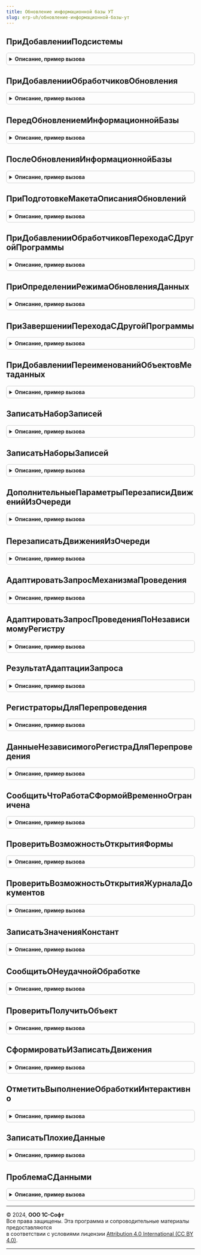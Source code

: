 ```yaml
---
title: Обновление информационной базы УТ
slug: erp-uh/обновление-информационной-базы-ут
---
```



## ПриДобавленииПодсистемы
<details style="margin: 1em 0; padding: 0.5em; border: 1px solid #ccc; border-radius: 6px;">

<summary style="font-weight: bold; cursor: pointer;">Описание, пример вызова</summary>

```bsl

// Заполняет основные сведения о библиотеке или основной конфигурации.
// Библиотека, имя которой имя совпадает с именем конфигурации в метаданных, определяется как основная конфигурация.
//
// Параметры:
//  Описание - Структура - сведения о библиотеке:
//
//   * Имя                 - Строка - имя библиотеки, например, "СтандартныеПодсистемы".
//   * Версия              - Строка - версия в формате из 4-х цифр, например, "2.1.3.1".
//
//   * ТребуемыеПодсистемы - Массив - имена других библиотек (Строка), от которых зависит данная библиотека.
//                                    Обработчики обновления таких библиотек должны быть вызваны ранее
//                                    обработчиков обновления данной библиотеки.
//                                    При циклических зависимостях или, напротив, отсутствии каких-либо зависимостей,
//                                    порядок вызова обработчиков обновления определяется порядком добавления модулей
//                                    в процедуре ПриДобавленииПодсистем общего модуля
//                                    ПодсистемыКонфигурацииПереопределяемый.
//   * РежимВыполненияОтложенныхОбработчиков - Строка - "Последовательно" - отложенные обработчики обновления выполняются
//                                    последовательно в интервале от номера версии информационной базы до номера
//                                    версии конфигурации включительно или "Параллельно" - отложенный обработчик после
//                                    обработки первой порции данных передает управление следующему обработчику, а после
//                                    выполнения последнего обработчика цикл повторяется заново.
//
Процедура ПриДобавленииПодсистемы(Описание) Экспорт
```

Пример вызова
```bsl
ОбновлениеИнформационнойБазыУТ.ПриДобавленииПодсистемы(Описание) 
```
</details>

## ПриДобавленииОбработчиковОбновления
<details style="margin: 1em 0; padding: 0.5em; border: 1px solid #ccc; border-radius: 6px;">

<summary style="font-weight: bold; cursor: pointer;">Описание, пример вызова</summary>

```bsl

// См. ОбновлениеИнформационнойБазыБСП.ПриДобавленииОбработчиковОбновления
//
Процедура ПриДобавленииОбработчиковОбновления(Обработчики) Экспорт
```

Пример вызова
```bsl
ОбновлениеИнформационнойБазыУТ.ПриДобавленииОбработчиковОбновления(Обработчики) 
```
</details>

## ПередОбновлениемИнформационнойБазы
<details style="margin: 1em 0; padding: 0.5em; border: 1px solid #ccc; border-radius: 6px;">

<summary style="font-weight: bold; cursor: pointer;">Описание, пример вызова</summary>

```bsl

// Вызывается перед процедурами-обработчиками обновления данных ИБ.
//
Процедура ПередОбновлениемИнформационнойБазы() Экспорт
```

Пример вызова
```bsl
ОбновлениеИнформационнойБазыУТ.ПередОбновлениемИнформационнойБазы() 
```
</details>

## ПослеОбновленияИнформационнойБазы
<details style="margin: 1em 0; padding: 0.5em; border: 1px solid #ccc; border-radius: 6px;">

<summary style="font-weight: bold; cursor: pointer;">Описание, пример вызова</summary>

```bsl

// Вызывается после завершения обновления данных ИБ.
//
// Параметры:
//   ПредыдущаяВерсия       - Строка - версия до обновления. "0.0.0.0" для "пустой" ИБ.
//   ТекущаяВерсия          - Строка - версия после обновления.
//   ВыполненныеОбработчики - ДеревоЗначений - список выполненных процедур-обработчиков обновления,
//                                             сгруппированных по номеру версии.
//   ВыводитьОписаниеОбновлений - Булево - (возвращаемое значение) если установить Истина,
//                                то будет выведена форма с описанием обновлений. По умолчанию, Истина.
//   МонопольныйРежим           - Булево - Истина, если обновление выполнялось в монопольном режиме.
//
// Пример обхода выполненных обработчиков обновления:
//
//	Для Каждого Версия Из ВыполненныеОбработчики.Строки Цикл
//
//		Если Версия.Версия = "*" Тогда
//			// Обработчик, который может выполнятся при каждой смене версии.
//		Иначе
//			// Обработчик, который выполняется для определенной версии.
//		КонецЕсли;
//
//		Для Каждого Обработчик Из Версия.Строки Цикл
//			...
//		КонецЦикла;
//
//	КонецЦикла;
//
Процедура ПослеОбновленияИнформационнойБазы(Знач ПредыдущаяВерсия, Знач ТекущаяВерсия, Экспорт
```

Пример вызова
```bsl
ОбновлениеИнформационнойБазыУТ.ПослеОбновленияИнформационнойБазы(ПредыдущаяВерсия, ТекущаяВерсия, );
```
</details>

## ПриПодготовкеМакетаОписанияОбновлений
<details style="margin: 1em 0; padding: 0.5em; border: 1px solid #ccc; border-radius: 6px;">

<summary style="font-weight: bold; cursor: pointer;">Описание, пример вызова</summary>

```bsl

// Вызывается при подготовке табличного документа с описанием изменений в программе.
//
// Параметры:
//   Макет - ТабличныйДокумент - описание обновления всех библиотек и конфигурации.
//           Макет можно дополнить или заменить.
//           См. общий макет ОписаниеИзмененийСистемы.
//
Процедура ПриПодготовкеМакетаОписанияОбновлений(Знач Макет) Экспорт
```

Пример вызова
```bsl
ОбновлениеИнформационнойБазыУТ.ПриПодготовкеМакетаОписанияОбновлений(Макет) 
```
</details>

## ПриДобавленииОбработчиковПереходаСДругойПрограммы
<details style="margin: 1em 0; padding: 0.5em; border: 1px solid #ccc; border-radius: 6px;">

<summary style="font-weight: bold; cursor: pointer;">Описание, пример вызова</summary>

```bsl

// Добавляет в список процедуры-обработчики перехода с другой программы (с другим именем конфигурации).
// Например, для перехода между разными, но родственными конфигурациями: базовая -> проф -> корп.
// Вызывается перед началом обновления данных ИБ.
//
// Параметры:
//  Обработчики - ТаблицаЗначений - с колонками:
//    * ПредыдущееИмяКонфигурации - Строка - имя конфигурации, с которой выполняется переход;
//    * Процедура                 - Строка - полное имя процедуры-обработчика перехода с программы ПредыдущееИмяКонфигурации.
//                                  Например, "ОбновлениеИнформационнойБазыУПП.ЗаполнитьУчетнуюПолитику"
//                                  Обязательно должна быть экспортной.
//
// Пример добавления процедуры-обработчика в список:
//  Обработчик = Обработчики.Добавить();
//  Обработчик.ПредыдущееИмяКонфигурации  = "УправлениеТорговлей";
//  Обработчик.Процедура                  = "ОбновлениеИнформационнойБазыУПП.ЗаполнитьУчетнуюПолитику";
//
Процедура ПриДобавленииОбработчиковПереходаСДругойПрограммы(Обработчики) Экспорт
```

Пример вызова
```bsl
ОбновлениеИнформационнойБазыУТ.ПриДобавленииОбработчиковПереходаСДругойПрограммы(Обработчики) 
```
</details>

## ПриОпределенииРежимаОбновленияДанных
<details style="margin: 1em 0; padding: 0.5em; border: 1px solid #ccc; border-radius: 6px;">

<summary style="font-weight: bold; cursor: pointer;">Описание, пример вызова</summary>

```bsl

// Позволяет переопределить режим обновления данных информационной базы.
// Для использования в редких (нештатных) случаях перехода, не предусмотренных в
// стандартной процедуре определения режима обновления.
//
// Параметры:
//   РежимОбновленияДанных - Строка - в обработчике можно присвоить одно из значений:
//              "НачальноеЗаполнение"     - если это первый запуск пустой базы (области данных);
//              "ОбновлениеВерсии"        - если выполняется первый запуск после обновление конфигурации базы данных;
//              "ПереходСДругойПрограммы" - если выполняется первый запуск после обновление конфигурации базы данных,
//                                          в которой изменилось имя основной конфигурации.
//
//   СтандартнаяОбработка  - Булево - если присвоить Ложь, то стандартная процедура
//                                    определения режима обновления не выполняется,
//                                    а используется значение РежимОбновленияДанных.
//
Процедура ПриОпределенииРежимаОбновленияДанных(РежимОбновленияДанных, СтандартнаяОбработка) Экспорт
```

Пример вызова
```bsl
ОбновлениеИнформационнойБазыУТ.ПриОпределенииРежимаОбновленияДанных(РежимОбновленияДанных, СтандартнаяОбработка) 
```
</details>

## ПриЗавершенииПереходаСДругойПрограммы
<details style="margin: 1em 0; padding: 0.5em; border: 1px solid #ccc; border-radius: 6px;">

<summary style="font-weight: bold; cursor: pointer;">Описание, пример вызова</summary>

```bsl

// Вызывается после выполнения всех процедур-обработчиков перехода с другой программы (с другим именем конфигурации),
// и до начала выполнения обновления данных ИБ.
//
// Параметры:
//  ПредыдущееИмяКонфигурации    - Строка - имя конфигурации до перехода.
//  ПредыдущаяВерсияКонфигурации - Строка - имя предыдущей конфигурации (до перехода).
//  Параметры                    - Структура:
//    * ВыполнитьОбновлениеСВерсии   - Булево - по умолчанию Истина. Если установить Ложь,
//        то будут выполнена только обязательные обработчики обновления (с версией "*").
//    * ВерсияКонфигурации           - Строка - номер версии после перехода.
//        По умолчанию, равен значению версии конфигурации в свойствах метаданных.
//        Для того чтобы выполнить, например, все обработчики обновления с версии ПредыдущаяВерсияКонфигурации,
//        следует установить значение параметра в ПредыдущаяВерсияКонфигурации.
//        Для того чтобы выполнить вообще все обработчики обновления, установить значение "0.0.0.1".
//    * ОчиститьСведенияОПредыдущейКонфигурации - Булево - по умолчанию Истина.
//        Для случаев когда предыдущая конфигурация совпадает по имени с подсистемой текущей конфигурации, следует
//        указать Ложь.
//
Процедура ПриЗавершенииПереходаСДругойПрограммы(Знач ПредыдущееИмяКонфигурации, Экспорт
```

Пример вызова
```bsl
ОбновлениеИнформационнойБазыУТ.ПриЗавершенииПереходаСДругойПрограммы(ПредыдущееИмяКонфигурации, );
```
</details>

## ПриДобавленииПереименованийОбъектовМетаданных
<details style="margin: 1em 0; padding: 0.5em; border: 1px solid #ccc; border-radius: 6px;">

<summary style="font-weight: bold; cursor: pointer;">Описание, пример вызова</summary>

```bsl

// Заполняет переименования объектов метаданных (подсистемы и роли).
// Подробнее см. ОбщегоНазначенияПереопределяемый.ПриДобавленииПереименованийОбъектовМетаданных.
//
// Параметры:
//   Итог	- Структура - передается в процедуру подсистемой БазоваяФункциональность.
//
Процедура ПриДобавленииПереименованийОбъектовМетаданных(Итог) Экспорт
```

Пример вызова
```bsl
ОбновлениеИнформационнойБазыУТ.ПриДобавленииПереименованийОбъектовМетаданных(Итог) 
```
</details>

## ЗаписатьНаборЗаписей
<details style="margin: 1em 0; padding: 0.5em; border: 1px solid #ccc; border-radius: 6px;">

<summary style="font-weight: bold; cursor: pointer;">Описание, пример вызова</summary>

```bsl

// Используется для записи движений
//
// Параметры:
//   МенеджерРегистра - РегистрыСведенийМенеджер -
//   ИмяРегистра - Строка - имя регистра.
//   Ссылка  - ДокументСсылка - ссылка на документ.
//   ТаблицыДляДвижений - Массив - массив, содержащий таблицы значений с движениями, которые необходимо записать.
//   РегистрироватьНаУзлахПлановОбмена - Булево - включает регистрацию на узлах планов обмена при записи объекта.
//
Процедура ЗаписатьНаборЗаписей(МенеджерРегистра, ИмяРегистра, Ссылка, ТаблицыДляДвижений = Неопределено, РегистрироватьНаУзлахПлановОбмена = Ложь) Экспорт
```

Пример вызова
```bsl
ОбновлениеИнформационнойБазыУТ.ЗаписатьНаборЗаписей(МенеджерРегистра, ИмяРегистра, Ссылка, ТаблицыДляДвижений, РегистрироватьНаУзлахПлановОбмена);
```
</details>

## ЗаписатьНаборыЗаписей
<details style="margin: 1em 0; padding: 0.5em; border: 1px solid #ccc; border-radius: 6px;">

<summary style="font-weight: bold; cursor: pointer;">Описание, пример вызова</summary>

```bsl

// Используется для записи движений
//
// Параметры:
//   МенеджерРегистров                 - РегистрНакопленияМенеджер, РегистрСведенийМенеджер -
//   ИменаРегистров                    - Массив - массив, содержащий имена регистров.
//   Ссылка                      	   - ДокументСсылка - ссылка на документ.
//   ТаблицыДляДвижений                - Массив - массив, содержащий таблицы значений с движениями, которые необходимо записать.
//   РегистрироватьНаУзлахПлановОбмена - Булево - включает регистрацию на узлах планов обмена при записи объекта.
//
Процедура ЗаписатьНаборыЗаписей(МенеджерРегистров, ИменаРегистров, Ссылка, ТаблицыДляДвижений = Неопределено, РегистрироватьНаУзлахПлановОбмена = Ложь) Экспорт
```

Пример вызова
```bsl
ОбновлениеИнформационнойБазыУТ.ЗаписатьНаборыЗаписей(МенеджерРегистров, ИменаРегистров, Ссылка, ТаблицыДляДвижений, РегистрироватьНаУзлахПлановОбмена);
```
</details>

## ДополнительныеПараметрыПерезаписиДвиженийИзОчереди
<details style="margin: 1em 0; padding: 0.5em; border: 1px solid #ccc; border-radius: 6px;">

<summary style="font-weight: bold; cursor: pointer;">Описание, пример вызова</summary>

```bsl

/// Дополнительные параметры функции ПерезаписатьДвиженияИзОчереди()
//
// Возвращаемое значение:
//  Структура - структура со свойствами:
//      * ЭтоНезависимыйРегистрСведений - Булево - в параметре Данные функции передана таблица со значениями измерений,
//                                                 по которым нужно обновлять данные, Значение по умолчанию - ЛОЖЬ.
//      * ИмяИзмеренияДляОтбора - Строка - имя измерения независимого регистра сведений, по которому будет установлен
//                                          отбор для перезаписи набора записей по документу (аналог регистратора для
//                                          регистров, подчиненных регистраторам).
//      * ОбновляемыеДанные - ВыборкаИзРезультатаЗапроса, ТаблицаЗначений -
//      * ПередатьДополнительныеСвойства - Булево - признак необходимости передать набору записей дополнительные свойства.
//      * ДополнительныеСвойстваНабораЗаписей - Неопределено, Структура - структура передаваемых набору записей дополнительных свойств.
//
Функция ДополнительныеПараметрыПерезаписиДвиженийИзОчереди() Экспорт
```

Пример вызова
```bsl
Результат = ОбновлениеИнформационнойБазыУТ.ДополнительныеПараметрыПерезаписиДвиженийИзОчереди() 
```
</details>

## ПерезаписатьДвиженияИзОчереди
<details style="margin: 1em 0; padding: 0.5em; border: 1px solid #ccc; border-radius: 6px;">

<summary style="font-weight: bold; cursor: pointer;">Описание, пример вызова</summary>

```bsl

// На основе данных о необходимости переформирования движений перезаписывает движения документа.
//	Для работы функции необходимо, чтобы процедура ИнициализироватьДанныеДокумента модуля менеджера документа, поддерживала параметр Регистры.
//	см. например, Документ.ПриходныйОрдерНаТовары.ИнициализироватьДанныеДокумента.
//
// Параметры:
//  ПолныеИменаДокументов				 - Строка, Массив, Неопределено - имя документа, по которому нужно переформировать движения. Например, "Документ.ПриходныйОрдерНаТовары"
//																Если документов несколько, то нужно передать их имена в массиве.
//																При обработке независимого регистра сведений нужно передать Неопределено.
//  ПолныеИменаРегистров				 - Строка, Массив - имя регистра, по которому нужно переформировать движения. Например, "РегистрНакопления.ТоварыНаСкладах"
//																Если регистров несколько, то их имена нужно передать в массиве.
//  Очередь								 - Число - очередь отложенной обработки данных для контроля данных на предмет блокировки другими обработчиками
//  ДополнительныеПараметры	 - см. ОбновлениеИнформационнойБазыУТ.ДополнительныеПараметрыПерезаписиДвиженийИзОчереди.
//
// Возвращаемое значение:
//  Булево - ИСТИНА, если обработка всех движений завершена.
//
Функция ПерезаписатьДвиженияИзОчереди(ПолныеИменаДокументов, ПолныеИменаРегистров, Очередь, ДополнительныеПараметры = Неопределено) Экспорт
```

Пример вызова
```bsl
Результат = ОбновлениеИнформационнойБазыУТ.ПерезаписатьДвиженияИзОчереди(ПолныеИменаДокументов, ПолныеИменаРегистров, Очередь, ДополнительныеПараметры);
```
</details>

## АдаптироватьЗапросМеханизмаПроведения
<details style="margin: 1em 0; padding: 0.5em; border: 1px solid #ccc; border-radius: 6px;">

<summary style="font-weight: bold; cursor: pointer;">Описание, пример вызова</summary>

```bsl

// Адаптирует запрос механизма проведения для использования в функции ОбновлениеИнформационнойБазыУТ.РегистраторыДляПерепроведения,
// делая его запросом для всех проведенных документов.
// Параметры:
//  ИзначальныйТекстЗапроса - Строка - текст запроса механизма проведения, который или формирует таблицу движений, или
//										создает временные таблицы, используемые в запросах формирующих таблицы движений.
//										см. ОбновлениеИнформационнойБазыУТ.РезультатАдаптацииЗапроса
//										Требования к тексту запроса следующие.
//										  Все объединяемые таблицы запроса, формирующего таблицу движений имеют один синоним.
//										  Если есть соединения с другими таблицами, то оно реализовано таким образом,
//											что будет корректно работать, если не установлен отбор по ссылке;
//										  Не используются временные таблицы;
//										  Не используются вложенные запросы и группировки;
//										  Нет упорядочивания;
//										  параметры запроса рассчитываются или по данным шапки, или являются значениями констант;
// 										  Для всех полей непримитивных типов заполнены значения по умолчанию, как они хранятся в регистре;
//											это или пустая ссылка типа, или НЕОПРЕДЕЛЕНО (для полей составного типа), то НЕ должно быть NULL
//										  параметр, устанавливающий отбор по ссылке называется &Ссылка;
//										  В конце запроса не должно быть знака ";"
// 										  В тексте запроса, формирующим таблицу движения, должны выбираться только значимые
//											для формирования движений поля (нет полей НомерСтроки, Порядок и т.д.).
//  ПолноеИмяДокумента				 - Строка - полное имя документа, как оно задается в языке запросов (например, Документ.ВводОстатков)
//  СинонимТаблицыДокумента			 - Строка - синоним таблицы документа, используемый в запросе
//  ПереопределениеРасчетаПараметров - Структура - по умолчанию все параметры, которые есть в запросе заменяются на <СинонимТаблицыДокумента>.Ссылка.<ИмяПараметра>
//  												Для параметра &Период по умолчанию подставляется <СинонимТаблицыДокумента>.Ссылка.Дата
//  												Если параметры рассчитываются иначе, то в этой структуре в ключе передается имя параметра, в значении
//													  выражение для его расчета.
//  ТекстыЗапросаВременныхТаблиц     - Соответствие - тексты запросов временных таблиц, используемых в тексте запроса
//                                                    механизма проведения.
//													  Ключ соответствия - имя временной таблицы, Значение - текст запроса временной таблицы.
//													  Параметр необходимо использовать когда механизм формирования движений опирается не на
//													  физическую таблицу документа, а на предварительно созданную временную таблицу.
//													  Поля выборки временной таблицы должны содержать поле "Ссылка" - ссылку на физическую таблицу проводимого документа.
//													  Вложенные временные таблицы не поддерживаются.
//
// Возвращаемое значение:
//  Строка - адаптированный текст запроса.
//
Функция АдаптироватьЗапросМеханизмаПроведения(Знач ИзначальныйТекстЗапроса, Экспорт
```

Пример вызова
```bsl
Результат = ОбновлениеИнформационнойБазыУТ.АдаптироватьЗапросМеханизмаПроведения(ИзначальныйТекстЗапроса, );
```
</details>

## АдаптироватьЗапросПроведенияПоНезависимомуРегистру
<details style="margin: 1em 0; padding: 0.5em; border: 1px solid #ccc; border-radius: 6px;">

<summary style="font-weight: bold; cursor: pointer;">Описание, пример вызова</summary>

```bsl

// Адаптирует запрос механизма проведения по независимому регистру.
// Результат функции используется в ДанныеНезависимогоРегистраДляПерепроведения().
//
// Параметры:
//  ИзначальныйТекстЗапроса			 - Строка - текст запроса механизма проведения, который формирует таблицу движений.
//  ПолноеИмяДокумента				 - Строка - полное имя документа, как оно задается в языке запросов (например, Документ.ВводОстатков)
//  СинонимТаблицыДокумента			 - Строка - синоним таблицы документа, используемый в запросе
//  ВЗапросеЕстьИсточник			 - Булево - Истина, если в запросе описан источник
//  ПереопределениеРасчетаПараметров - Структура - по умолчанию все параметры, которые есть в запросе заменяются на <СинонимТаблицыДокумента>.Ссылка.<ИмяПараметра>
//  												Для параметра &Период по умолчанию подставляется <СинонимТаблицыДокумента>.Ссылка.Дата
//  												Если параметры рассчитываются иначе, то в этой структуре в ключе передается имя параметра, в значении - выражение для его расчета.
//  ТекстыЗапросаВременныхТаблиц     - Соответствие - тексты запросов временных таблиц, используемых в тексте запроса
//                                                    механизма проведения.
//													  Ключ соответствия - имя временной таблицы, Значение - текст запроса временной таблицы.
//													  Параметр необходимо использовать когда механизм формирования движений опирается не на
//													  физическую таблицу документа, а на предварительно созданную временную таблицу.
//													  Поля выборки временной таблицы должны содержать поле "Ссылка" - ссылку на физическую таблицу проводимого документа.
//													  Вложенные временные таблицы не поддерживаются.
//
// Возвращаемое значение:
//  Строка - адаптированный текст запроса, который может выполняться для всех документов.
//
Функция АдаптироватьЗапросПроведенияПоНезависимомуРегистру(Знач ИзначальныйТекстЗапроса, Экспорт
```

Пример вызова
```bsl
Результат = ОбновлениеИнформационнойБазыУТ.АдаптироватьЗапросПроведенияПоНезависимомуРегистру(ИзначальныйТекстЗапроса, );
```
</details>

## РезультатАдаптацииЗапроса
<details style="margin: 1em 0; padding: 0.5em; border: 1px solid #ccc; border-radius: 6px;">

<summary style="font-weight: bold; cursor: pointer;">Описание, пример вызова</summary>

```bsl

// Результат адаптации запроса для функции ОбновлениеИнформационнойБазыУТ.РегистраторыДляПерепроведения.
//
// Возвращаемое значение:
//  Структура - поля:
//	* ТекстЗапроса - Строка - должен быть объявлен обязательно, адаптированный текст запроса
//	* ЗначенияПараметров - Структура - значения параметров запроса, которые вычисляются из констант
//										(не зависят от конкретного документа).
//
Функция РезультатАдаптацииЗапроса() Экспорт
```

Пример вызова
```bsl
Результат = ОбновлениеИнформационнойБазыУТ.РезультатАдаптацииЗапроса() 
```
</details>

## РегистраторыДляПерепроведения
<details style="margin: 1em 0; padding: 0.5em; border: 1px solid #ccc; border-radius: 6px;">

<summary style="font-weight: bold; cursor: pointer;">Описание, пример вызова</summary>

```bsl

// Выбирает регистраторы, по которым движения записанные в регистр отличаются от тех,
// которые формируются запросом механизма проведения.
//
// Параметры:
//  РезультатАдаптацииЗапроса - см. РезультатАдаптацииЗапроса.
// 												Требования к запросам:
// 												- текст не должен содержать обращения к временным таблицам
//												- все запросы должны быть адаптированы для выборки без отбора по ссылке.
//													это можно сделать  с помощью функции ОбновлениеИнформационнойБазыУТ.АдаптироватьЗапросМеханизмаПроведения,
//													 если текст запроса удовлетворяет ее условиям. Если нет - можно попробовать адаптировать текст самостоятельно
// 												- в тексте запроса, формирующим таблицу движения, должны выбираться только ЗНАЧИМЫЕ
//													для формирования движений поля (нет полей НомерСтроки, Порядок и т.д.);
// 												- нет упорядочивания;
// 												- есть поле "Регистратор".
//  ПолноеИмяРегистра				 - Строка - полное имя регистра, как оно задается в языке запросов (например, РегистрНакопления.ТоварыНаСкладах)
//  ПолноеИмяДокумента				 - Строка - полное имя документа, как оно задается в языке запросов (например, Документ.ВводОстатков).
//  НеиспользуемыеПоля				 - Массив Из Строка - список полей, по которым не требуется проверять совпадение данных.
//
// Возвращаемое значение:
//  Массив из ДокументСсылка - массив ссылок на документы, по которым нужно переформировать движения по регистру.
//
Функция РегистраторыДляПерепроведения(РезультатАдаптацииЗапроса, Экспорт
```

Пример вызова
```bsl
Результат = ОбновлениеИнформационнойБазыУТ.РегистраторыДляПерепроведения(РезультатАдаптацииЗапроса, );
```
</details>

## ДанныеНезависимогоРегистраДляПерепроведения
<details style="margin: 1em 0; padding: 0.5em; border: 1px solid #ccc; border-radius: 6px;">

<summary style="font-weight: bold; cursor: pointer;">Описание, пример вызова</summary>

```bsl

// Выбирает документы, по которым движения записанные в регистр отличаются от тех, которые формируются запросом
// механизма проведения. Используется для независимых регистров сведений, например, РеестрДокументов, ДокументыПоОС, ДокументыПоНМА.
//
// Параметры:
//  РезультатАдаптацииЗапроса	 - см. РезультатАдаптацииЗапроса.
//  ПолноеИмяРегистра			 - Строка	 - полное имя регистра, как оно задается в языке запросов (например, РегистрНакопления.ТоварыНаСкладах)
//  ПолноеИмяДокумента			 - Строка	 - полное имя документа, как оно задается в языке запросов (например, Документ.ВводОстатков)
//  НеиспользуемыеПоля			 - Массив Из Строка	 - Список полей, по которым не требуется проверять совпадение данных.
//
// Возвращаемое значение:
//  ТаблицаЗначений - Содержит колонку "Ссылка".
//
Функция ДанныеНезависимогоРегистраДляПерепроведения(РезультатАдаптацииЗапроса, ПолноеИмяРегистра, ПолноеИмяДокумента, НеиспользуемыеПоля = Неопределено) Экспорт
```

Пример вызова
```bsl
Результат = ОбновлениеИнформационнойБазыУТ.ДанныеНезависимогоРегистраДляПерепроведения(РезультатАдаптацииЗапроса, ПолноеИмяРегистра, ПолноеИмяДокумента, НеиспользуемыеПоля);
```
</details>

## СообщитьЧтоРаботаСФормойВременноОграничена
<details style="margin: 1em 0; padding: 0.5em; border: 1px solid #ccc; border-radius: 6px;">

<summary style="font-weight: bold; cursor: pointer;">Описание, пример вызова</summary>

```bsl

// Сообщает пользователю, работа с формой временно ограничена, т.к. не завершен переход на новую версию программы.
//
Процедура СообщитьЧтоРаботаСФормойВременноОграничена() Экспорт
```

Пример вызова
```bsl
ОбновлениеИнформационнойБазыУТ.СообщитьЧтоРаботаСФормойВременноОграничена() 
```
</details>

## ПроверитьВозможностьОткрытияФормы
<details style="margin: 1em 0; padding: 0.5em; border: 1px solid #ccc; border-radius: 6px;">

<summary style="font-weight: bold; cursor: pointer;">Описание, пример вызова</summary>

```bsl

// Сообщает пользователю, что работа с формой временно ограниченна, т.к. не завершены процедуры обновления ИБ по объекту
// метаданных.
//
// Параметры:
//  ПолноеИмяМетаданныхОбъекта	 - Строка	 - полное имя объекта метаданных, по которому обновление ИБ должно быть завершено.
//
Процедура ПроверитьВозможностьОткрытияФормы(ПолноеИмяМетаданныхОбъекта) Экспорт
```

Пример вызова
```bsl
ОбновлениеИнформационнойБазыУТ.ПроверитьВозможностьОткрытияФормы(ПолноеИмяМетаданныхОбъекта) 
```
</details>

## ПроверитьВозможностьОткрытияЖурналаДокументов
<details style="margin: 1em 0; padding: 0.5em; border: 1px solid #ccc; border-radius: 6px;">

<summary style="font-weight: bold; cursor: pointer;">Описание, пример вызова</summary>

```bsl

// Сообщает пользователю, что работа с журналом документов временно ограниченна, т.к. не завершена процедура обновления
// РС РеестрДокументов в разрезе используемых документов журнала.
//
// Параметры:
//  ТипыДокументов - Массив - список типов документов, по которым обновление РС должно быть завершено.
//
Процедура ПроверитьВозможностьОткрытияЖурналаДокументов(ТипыДокументов) Экспорт
```

Пример вызова
```bsl
ОбновлениеИнформационнойБазыУТ.ПроверитьВозможностьОткрытияЖурналаДокументов(ТипыДокументов) 
```
</details>

## ЗаписатьЗначенияКонстант
<details style="margin: 1em 0; padding: 0.5em; border: 1px solid #ccc; border-radius: 6px;">

<summary style="font-weight: bold; cursor: pointer;">Описание, пример вызова</summary>

```bsl

// Записывает значения констант с помощью ОбновлениеИнформационнойБазы.ЗаписатьДанные().
//
// Параметры:
//  ЗначенияКонстант - Структура - Ключ описывает имя константы.
//
Процедура ЗаписатьЗначенияКонстант(ЗначенияКонстант) Экспорт
```

Пример вызова
```bsl
ОбновлениеИнформационнойБазыУТ.ЗаписатьЗначенияКонстант(ЗначенияКонстант) 
```
</details>

## СообщитьОНеудачнойОбработке
<details style="margin: 1em 0; padding: 0.5em; border: 1px solid #ccc; border-radius: 6px;">

<summary style="font-weight: bold; cursor: pointer;">Описание, пример вызова</summary>

```bsl

// Процедура - Сообщить о неудачной обработке
//
// Параметры:
//  ИнформацияОбОшибке	 - ИнформацияОбОшибке - результат функции ИнформацияОбОшибке()
//  Ссылка				 - ЛюбаяСсылка - обрабатываемый объект.
//
Процедура СообщитьОНеудачнойОбработке(ИнформацияОбОшибке, Ссылка, ПредставлениеСсылки = Неопределено) Экспорт
```

Пример вызова
```bsl
ОбновлениеИнформационнойБазыУТ.СообщитьОНеудачнойОбработке(ИнформацияОбОшибке, Ссылка, ПредставлениеСсылки);
```
</details>

## ПроверитьПолучитьОбъект
<details style="margin: 1em 0; padding: 0.5em; border: 1px solid #ccc; border-radius: 6px;">

<summary style="font-weight: bold; cursor: pointer;">Описание, пример вызова</summary>

```bsl

// Выполняет проверку корректности данных ссылки на объект информационной базы.
// В случае успешной проверки возвращает объект информационной базы.
//
// Параметры:
//	Ссылка			- ЛюбаяСсылка	 - ссылка на объект информационной базы.
//	ВерсияДанных	- Строка		 - текущая версия данных объекта.
//	Очередь			- Число			 - очередь отложенной обработки данных для контроля данных на предмет блокировки
//										другими обработчиками.
//
// Возвращаемое значение:
//	ДокументОбъект, СправочникОбъект, ПланСчетовОбъект, ПланВидовХарактеристикОбъект, Неопределено - объект информационной базы.
//
Функция ПроверитьПолучитьОбъект(Ссылка,ВерсияДанных,Очередь) Экспорт
```

Пример вызова
```bsl
Результат = ОбновлениеИнформационнойБазыУТ.ПроверитьПолучитьОбъект(Ссылка, ВерсияДанных, Очередь) 
```
</details>

## СформироватьИЗаписатьДвижения
<details style="margin: 1em 0; padding: 0.5em; border: 1px solid #ccc; border-radius: 6px;">

<summary style="font-weight: bold; cursor: pointer;">Описание, пример вызова</summary>

```bsl

// Получает данные для записи в регистр и записывает их.
//
// Параметры:
// 	Ссылка - ДокументСсылка -
// 	ПолноеИмяРегистра - Строка -
// 	МенеджерРегистра - РегистрСведенийМенеджер -
// 	ДополнительныеПараметры - см. ДополнительныеПараметрыПерезаписиДвиженийИзОчереди
// 	ИмяПоляРегистратор - Строка -
// Возвращаемое значение:
// 	Булево - Ложь, если не удалось записать движения.
Функция СформироватьИЗаписатьДвижения(Ссылка, ПолноеИмяРегистра, МенеджерРегистра, ДополнительныеПараметры, ИмяПоляРегистратор = "Регистратор", РеквизитыПроведен = Неопределено) Экспорт
```

Пример вызова
```bsl
Результат = ОбновлениеИнформационнойБазыУТ.СформироватьИЗаписатьДвижения(Ссылка, ПолноеИмяРегистра, МенеджерРегистра, ДополнительныеПараметры, ИмяПоляРегистратор, РеквизитыПроведен);
```
</details>

## ОтметитьВыполнениеОбработкиИнтерактивно
<details style="margin: 1em 0; padding: 0.5em; border: 1px solid #ccc; border-radius: 6px;">

<summary style="font-weight: bold; cursor: pointer;">Описание, пример вызова</summary>

```bsl

// Параметры:
//  Данные - ЛюбаяСсылка
//         - Массив
//         - РегистрСведенийНаборЗаписей, РегистрНакопленияНаборЗаписей, РегистрБухгалтерииНаборЗаписей
//         - РегистрРасчетаНаборЗаписей - данные, по которым нужно зарегистрировать изменения.
//         - ТаблицаЗначений - значения измерений независимого регистра сведений. Требования:
//                              а) все измерения регистра должны входить в основной отбор;
//                              б) в таблице должны быть только колонки, соответствующие по именам измерениям регистра,
//                                по которым ранее регистрировалась необходимость обработки;
//                              в) запись наборов в процессе обновления должна проходить с тем же отбором,
//                                что и регистрация необходимости обработки;
//                              г) в ДополнительныеПараметры нужно передать соответствующий признак и полное имя регистра.
//  ДополнительныеПараметры - см. ОбновлениеИнформационнойБазы.ДополнительныеПараметрыОтметкиОбработки.
//
Процедура ОтметитьВыполнениеОбработкиИнтерактивно(Данные, ДополнительныеПараметры = Неопределено) Экспорт
```

Пример вызова
```bsl
ОбновлениеИнформационнойБазыУТ.ОтметитьВыполнениеОбработкиИнтерактивно(Данные, ДополнительныеПараметры);
```
</details>

## ЗаписатьПлохиеДанные
<details style="margin: 1em 0; padding: 0.5em; border: 1px solid #ccc; border-radius: 6px;">

<summary style="font-weight: bold; cursor: pointer;">Описание, пример вызова</summary>

```bsl

// Регистрирует плохие данные как проблемы системы.
//
// Параметры:
//  ПлохиеДанные - Массив из Структура - Плохие данные.
//  ОбъектовОбработано - Число - Объектов обработано
//  Параметры - см. ОбновлениеИнформационнойБазы.ОсновныеПараметрыОтметкиКОбработке
Процедура ЗаписатьПлохиеДанные(ПлохиеДанные, ОбъектовОбработано, Параметры) Экспорт
```

Пример вызова
```bsl
ОбновлениеИнформационнойБазыУТ.ЗаписатьПлохиеДанные(ПлохиеДанные, ОбъектовОбработано, Параметры) 
```
</details>

## ПроблемаСДанными
<details style="margin: 1em 0; padding: 0.5em; border: 1px solid #ccc; border-radius: 6px;">

<summary style="font-weight: bold; cursor: pointer;">Описание, пример вызова</summary>

```bsl

// Описание проблемы с данными.
//
// Параметры:
//  СсылкаНаОбъект - ЛюбаяСсылка - Ссылка на объект
//  Рекомендация - Строка - Рекомендация пользователю, как исправить проблему с данными.
//  ИнформацияОбОшибке - Строка - Расширенная информация об ошибке.
//
// Возвращаемое значение:
//  Структура -  Проблема с данными:
// * СсылкаНаОбъект - ЛюбаяСсылка
// * Рекомендация - Строка
// * ИнформацияОбОшибке -Строка
Функция ПроблемаСДанными(СсылкаНаОбъект, Рекомендация, ИнформацияОбОшибке) Экспорт
```

Пример вызова
```bsl
Результат = ОбновлениеИнформационнойБазыУТ.ПроблемаСДанными(СсылкаНаОбъект, Рекомендация, ИнформацияОбОшибке) 
```
</details>

---

© 2024, **ООО 1С-Софт**  
Все права защищены. Эта программа и сопроводительные материалы предоставляются  
в соответствии с условиями лицензии [Attribution 4.0 International (CC BY 4.0)](https://creativecommons.org/licenses/by/4.0/legalcode).

---
